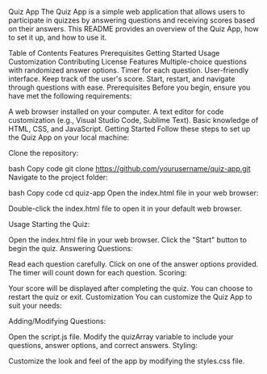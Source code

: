 Quiz App
The Quiz App is a simple web application that allows users to participate in quizzes by answering questions and receiving scores based on their answers. This README provides an overview of the Quiz App, how to set it up, and how to use it.

Table of Contents
Features
Prerequisites
Getting Started
Usage
Customization
Contributing
License
Features
Multiple-choice questions with randomized answer options.
Timer for each question.
User-friendly interface.
Keep track of the user's score.
Start, restart, and navigate through questions with ease.
Prerequisites
Before you begin, ensure you have met the following requirements:

A web browser installed on your computer.
A text editor for code customization (e.g., Visual Studio Code, Sublime Text).
Basic knowledge of HTML, CSS, and JavaScript.
Getting Started
Follow these steps to set up the Quiz App on your local machine:

Clone the repository:

bash
Copy code
git clone https://github.com/yourusername/quiz-app.git
Navigate to the project folder:

bash
Copy code
cd quiz-app
Open the index.html file in your web browser:

Double-click the index.html file to open it in your default web browser.

Usage
Starting the Quiz:

Open the index.html file in your web browser.
Click the "Start" button to begin the quiz.
Answering Questions:

Read each question carefully.
Click on one of the answer options provided.
The timer will count down for each question.
Scoring:

Your score will be displayed after completing the quiz.
You can choose to restart the quiz or exit.
Customization
You can customize the Quiz App to suit your needs:

Adding/Modifying Questions:

Open the script.js file.
Modify the quizArray variable to include your questions, answer options, and correct answers.
Styling:

Customize the look and feel of the app by modifying the styles.css file.
